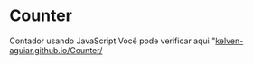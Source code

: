 # Counter
Contador usando JavaScript
Você pode verificar aqui "[kelven-aguiar.github.io/Counter/](https://kelven-aguiar.github.io/Counter/)
